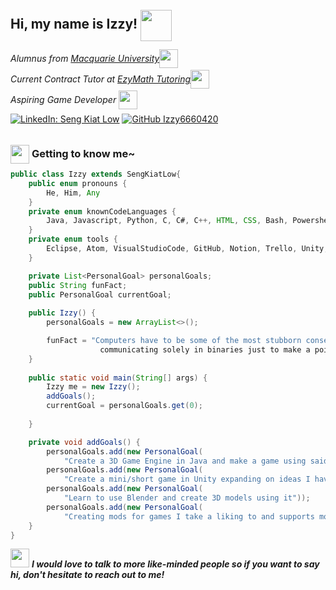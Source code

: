 <h2> Hi, my name is Izzy!  <img src="https://media.giphy.com/media/JmPabUqU22FAbQYkzN/giphy.gif" width="50" style="position:relative; top:20px"></h2>

<p><em>Alumnus from <a href="https://www.mq.edu.au/">Macquarie University</a><img src="https://media.giphy.com/media/ZZl4CQE3XJY4G3RmmM/giphy.gif" width="30" style="position:relative; top:10px"></br> Current Contract Tutor at <a href="https://www.ezymathtutoring.com.au">EzyMath Tutoring</a><img src="https://media.giphy.com/media/Plb36NP1B7qU8b0gQQ/giphy.gif" width="30" style="position:relative; top:10px"></br> Aspiring Game Developer <img src="https://media.tenor.com/mdZZqg2oFMEAAAAi/hades-hades-the-game.gif" width="30" style="position:relative; top:10px"></em></p>

[![LinkedIn: Seng Kiat Low](https://img.shields.io/badge/-SengKiatLow-blue?style=flat-squared&logo=LinkedIn&logoColor=white&link=https://www.linkedin.com/in/seng-kiat-low-708680193/)](https://www.linkedin.com/in/seng-kiat-low-708680193/)
[![GitHub Izzy6660420](https://img.shields.io/github/followers/Izzy6660420?label=follow&style=social)](https://github.com/Izzy6660420)

### <img src="https://media.giphy.com/media/1vZcgZJaScppMmVBSM/giphy.gif" width="30" style="position:relative; top:10px"> **Getting to know me~** 

``` java
public class Izzy extends SengKiatLow{
    public enum pronouns {
        He, Him, Any
    }
    private enum knownCodeLanguages {
        Java, Javascript, Python, C, C#, C++, HTML, CSS, Bash, Powershell
    }
    private enum tools {
        Eclipse, Atom, VisualStudioCode, GitHub, Notion, Trello, Unity, UE4
    }

    private List<PersonalGoal> personalGoals;
    public String funFact;
    public PersonalGoal currentGoal;
    
    public Izzy() {
        personalGoals = new ArrayList<>();

        funFact = "Computers have to be some of the most stubborn conservatives ever, 
                    communicating solely in binaries just to make a point? Are you kidding me?";
    }
    
    public static void main(String[] args) {
        Izzy me = new Izzy();
        addGoals();
        currentGoal = personalGoals.get(0);
    
    }

    private void addGoals() {
        personalGoals.add(new PersonalGoal(
            "Create a 3D Game Engine in Java and make a game using said engine"));
        personalGoals.add(new PersonalGoal(
            "Create a mini/short game in Unity expanding on ideas I have"));
        personalGoals.add(new PersonalGoal(
            "Learn to use Blender and create 3D models using it"));
        personalGoals.add(new PersonalGoal(
            "Creating mods for games I take a liking to and supports modding"));
    }
}
```

<img src="https://media.giphy.com/media/AUD3gRIcKHci7O0f2n/giphy.gif" width="30"> <em><b>I would love to talk to more like-minded people so if you want to say hi, don't hesitate to reach out to me!</b></em>
